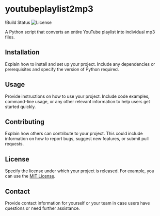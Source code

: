 # youtubeplaylist2mp3
!Build Status
![License]([(https://opensource.org/license/mit/)])

A Python script that converts an entire YouTube playlist into individual mp3 files.

## Installation

Explain how to install and set up your project. Include any dependencies or prerequisites and specify the version of Python required.

## Usage

Provide instructions on how to use your project. Include code examples, command-line usage, or any other relevant information to help users get started quickly.

## Contributing

Explain how others can contribute to your project. This could include information on how to report bugs, suggest new features, or submit pull requests.

## License

Specify the license under which your project is released. For example, you can use the [MIT License](https://opensource.org/licenses/MIT%29).

## Contact

Provide contact information for yourself or your team in case users have questions or need further assistance.
